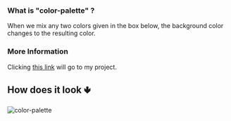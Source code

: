 <h3> What is "color-palette" ?</h3>


When we mix any two colors given in the box below, the background color changes to the resulting color.



<h3>More Information</h3>

Clicking [this link](https://mervescolorpalette.netlify.app) will go to my project.

<h2> How does it look &#129155; </h2>

![color-palette](https://user-images.githubusercontent.com/108355676/184506936-2123caa2-b394-46b2-8c34-738e47db156a.png)

